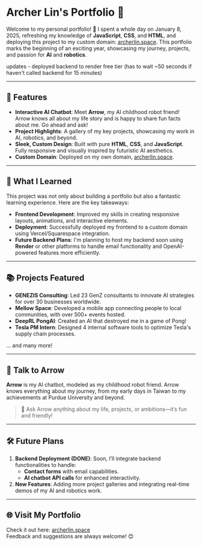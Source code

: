 # Archer Lin's Portfolio 🚀

Welcome to my personal portfolio! 🎉 I spent a whole day on January 8, 2025, refreshing my knowledge of **JavaScript**, **CSS**, and **HTML**, and deploying this project to my custom domain: [archerlin.space](https://archerlin.space). This portfolio marks the beginning of an exciting year, showcasing my journey, projects, and passion for **AI** and **robotics**.

updates - deployed backend to render free tier (has to wait ~50 seconds if haven't called backend for 15 minutes)

---
## 🌟 Features
- **Interactive AI Chatbot**: Meet **Arrow**, my AI childhood robot friend! Arrow knows all about my life story and is happy to share fun facts about me. Go ahead and ask!
- **Project Highlights**: A gallery of my key projects, showcasing my work in AI, robotics, and beyond.
- **Sleek, Custom Design**: Built with pure **HTML**, **CSS**, and **JavaScript**. Fully responsive and visually inspired by futuristic AI aesthetics.
- **Custom Domain**: Deployed on my own domain, [archerlin.space](https://archerlin.space).

---

## 🔧 What I Learned
This project was not only about building a portfolio but also a fantastic learning experience. Here are the key takeaways:
- **Frontend Development**: Improved my skills in creating responsive layouts, animations, and interactive elements.
- **Deployment**: Successfully deployed my frontend to a custom domain using Vercel/Squarespace integration.
- **Future Backend Plans**: I'm planning to host my backend soon using **Render** or other platforms to handle email functionality and OpenAI-powered features more efficiently.

---

## 📚 Projects Featured
- **GENEZIS Consulting**: Led 23 GenZ consultants to innovate AI strategies for over 30 businesses worldwide.
- **Mellow Space**: Developed a mobile app connecting people to local communities, with over 500+ events hosted.
- **DeepRL PongAI**: Created an AI that destroyed me in a game of Pong!
- **Tesla PM Intern**: Designed 4 internal software tools to optimize Tesla's supply chain processes.

... and many more!

---

## 🤖 Talk to Arrow
**Arrow** is my AI chatbot, modeled as my childhood robot friend. Arrow knows everything about my journey, from my early days in Taiwan to my achievements at Purdue University and beyond.

> 💬 Ask Arrow anything about my life, projects, or ambitions—it’s fun and friendly!

---

## 🛠️ Future Plans
1. **Backend Deployment (DONE)**: Soon, I’ll integrate backend functionalities to handle:
   - **Contact forms** with email capabilities.
   - **AI chatbot API calls** for enhanced interactivity.
2. **New Features**: Adding more project galleries and integrating real-time demos of my AI and robotics work.

---

## 🌐 Visit My Portfolio
Check it out here: [archerlin.space](https://archerlin.space)  
Feedback and suggestions are always welcome! 😊
